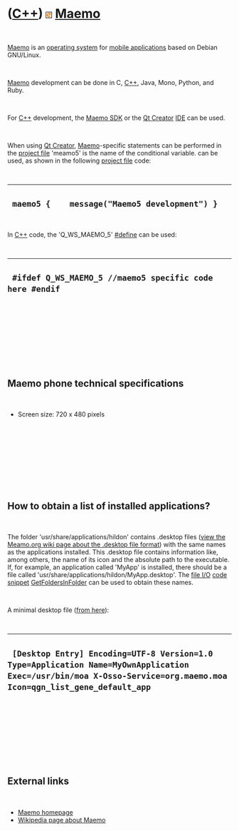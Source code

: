 



 

 

 

 

 

([C++](Cpp.md)) ![Maemo](PicMaemo.png) [Maemo](CppMaemo.md)
=============================================================

 

[Maemo](CppMaemo.md) is an [operating system](CppOs.md) for [mobile
applications](CppMobileApplication.md) based on Debian GNU/Linux.

 

[Maemo](CppMaemo.md) development can be done in C, [C++](Cpp.md),
Java, Mono, Python, and Ruby.

 

For [C++](Cpp.md) development, the [Maemo SDK](CppMaemoSdk.md) or the
[Qt Creator](CppQtCreator.md) [IDE](CppIde.md) can be used.

 

When using [Qt Creator](CppQtCreator.md),
[Maemo](CppMaemo.md)-specific statements can be performed in the
[project file](CppQtProjectFile.md) 'meamo5' is the name of the
conditional variable. can be used, as shown in the following [project
file](CppQtProjectFile.md) code:

 

  ------------------------------------------------
  ` maemo5 {    message("Maemo5 development") }`
  ------------------------------------------------

 

In [C++](Cpp.md) code, the 'Q\_WS\_MAEMO\_5' [\#define](CppDefine.md)
can be used:

 

  -----------------------------------------------------------
  ` #ifdef Q_WS_MAEMO_5 //maemo5 specific code here #endif`
  -----------------------------------------------------------

 

 

 

 

 

Maemo phone technical specifications
------------------------------------

 

-   Screen size: 720 x 480 pixels

 

 

 

 

 

How to obtain a list of installed applications?
-----------------------------------------------

 

The folder 'usr/share/applications/hildon' contains .desktop files
([view the Meamo.org wiki page about the .desktop file
format](http://wiki.maemo.org/Desktop_file_format)) with the same names
as the applications installed. This .desktop file contains information
like, among others, the name of its icon and the absolute path to the
executable. If, for example, an application called 'MyApp' is installed,
there should be a file called
'usr/share/applications/hildon/MyApp.desktop'. The [file
I/O](CppFileIo.md) [code snippet](CppCodeSnippets.md)
[GetFoldersInFolder](CppGetFoldersInFolder.md) can be used to obtain
these names.

 

A minimal desktop file ([from
here](http://wiki.forum.nokia.com/index.php/Maemo:_Hildonizing_application_UI)):

 

  --------------------------------------------------------------------------------------------------------------------------------------------------------------------
  ` [Desktop Entry] Encoding=UTF-8 Version=1.0 Type=Application Name=MyOwnApplication Exec=/usr/bin/moa X-Osso-Service=org.maemo.moa Icon=qgn_list_gene_default_app`
  --------------------------------------------------------------------------------------------------------------------------------------------------------------------

 

 

 

 

 

External links
--------------

 

-   [Maemo homepage](http://maemo.org/)
-   [Wikipedia page about Maemo](http://en.wikipedia.org/wiki/Maemo)

 

 

 

 

 





 



